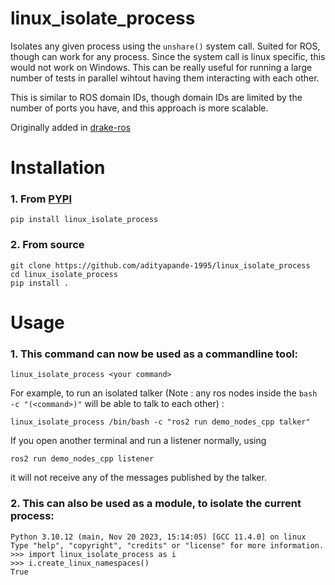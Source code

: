 # linux_isolate_process
Isolates any given process using the ``unshare()`` system call. Suited for ROS, though can work for any process.
Since the system call is linux specific, this would not work on Windows.
This can be really useful for running a large number of tests in parallel wihtout having them interacting with each other.

This is similar to ROS domain IDs, though domain IDs are limited by the number of ports you have, and this approach is more scalable.

Originally added in [drake-ros](https://github.com/RobotLocomotion/drake-ros)

# Installation

### 1. From [PYPI](https://pypi.org/project/linux_isolate_process/)
```
pip install linux_isolate_process
```

### 2. From source
```
git clone https://github.com/adityapande-1995/linux_isolate_process
cd linux_isolate_process
pip install .
```

# Usage

### 1. This command can now be used as a commandline tool: 
```
linux_isolate_process <your command>
```

For example, to run an isolated talker (Note : any ros nodes inside the ``bash -c "(<command>)"`` will be able to talk to each other) : 
```
linux_isolate_process /bin/bash -c "ros2 run demo_nodes_cpp talker"
```
If you open another terminal and run a listener normally, using
```
ros2 run demo_nodes_cpp listener
```
it will not receive any of the messages published by the talker.

### 2. This can also be used as a module, to isolate the current process:
```
Python 3.10.12 (main, Nov 20 2023, 15:14:05) [GCC 11.4.0] on linux
Type "help", "copyright", "credits" or "license" for more information.
>>> import linux_isolate_process as i
>>> i.create_linux_namespaces()
True
```

